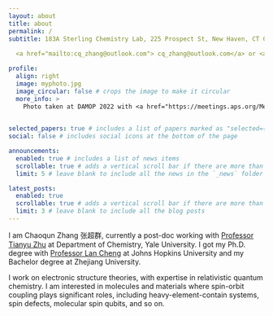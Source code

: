 ```yaml
---
layout: about
title: about
permalink: /
subtitle: 183A Sterling Chemistry Lab, 225 Prospect St, New Haven, CT 06511
  
  <a href="mailto:cq_zhang@outlook.com"> cq_zhang@outlook.com</a> or <a href="mailto:chaoqun.zhang@yale.edu"> chaoqun.zhang@yale.edu</a>

profile:
  align: right
  image: myphoto.jpg
  image_circular: false # crops the image to make it circular
  more_info: >
    Photo taken at DAMOP 2022 with <a href="https://meetings.aps.org/Meeting/DAMOP22/Session/V01.22"> my poster</a>
     

selected_papers: true # includes a list of papers marked as "selected={true}"
social: false # includes social icons at the bottom of the page

announcements:
  enabled: true # includes a list of news items
  scrollable: true # adds a vertical scroll bar if there are more than 3 news items
  limit: 5 # leave blank to include all the news in the `_news` folder

latest_posts:
  enabled: true
  scrollable: true # adds a vertical scroll bar if there are more than 3 new posts items
  limit: 3 # leave blank to include all the blog posts
---
```


I am Chaoqun Zhang 张超群, currently a post-doc working with [Professor Tianyu Zhu](https://www.tianyuzhu.org/) at Department of Chemistry, Yale University.
I got my Ph.D. degree with [Professor Lan Cheng](https://chemistry.jhu.edu/directory/lan-cheng/) at Johns Hopkins University and my Bachelor degree at Zhejiang University.

I work on electronic structure theories, with expertise in relativistic quantum chemistry. I am interested in molecules and materials where spin-orbit coupling plays significant roles, including heavy-element-contain systems, spin defects, molecular spin qubits, and so on.
